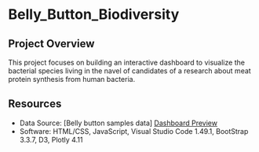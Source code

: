 # Belly_Button_Biodiversity

## Project Overview
This project focuses on building an interactive dashboard to visualize the bacterial species living in the navel of candidates of a research about meat protein synthesis from human bacteria. 

## Resources
- Data Source: [Belly button samples data]
[Dashboard Preview](images/dashboard.PNG)
- Software: HTML/CSS, JavaScript, Visual Studio Code 1.49.1, BootStrap 3.3.7, D3, Plotly 4.11